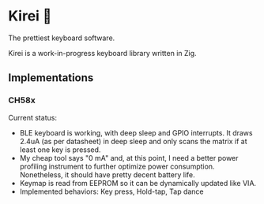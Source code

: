 # Kirei 🌸

The prettiest keyboard software.

Kirei is a work-in-progress keyboard library written in Zig.

## Implementations

### CH58x

Current status:
- BLE keyboard is working, with deep sleep and GPIO interrupts. It draws 2.4uA (as per datasheet) in deep sleep and only scans the matrix if at least one key is pressed.
- My cheap tool says "0 mA" and, at this point, I need a better power profiling instrument to further optimize power consumption. Nonetheless, it should have pretty decent battery life.
- Keymap is read from EEPROM so it can be dynamically updated like VIA.
- Implemented behaviors: Key press, Hold-tap, Tap dance
